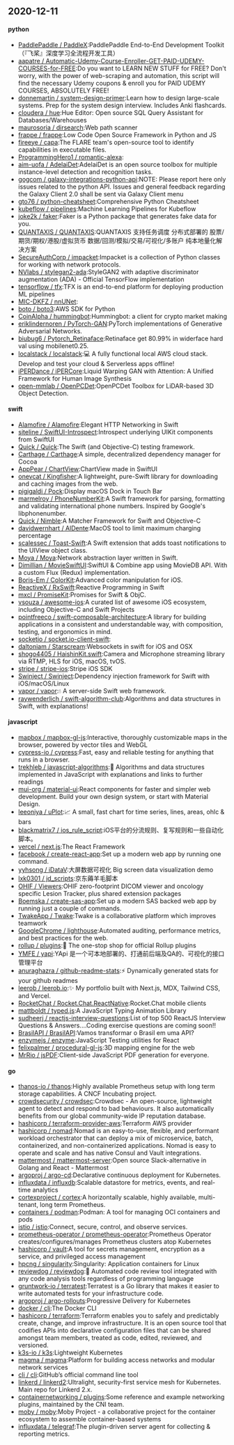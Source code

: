 ## 2020-12-11

#### python
* [PaddlePaddle / PaddleX](https://github.com/PaddlePaddle/PaddleX):PaddlePaddle End-to-End Development Toolkit（『飞桨』深度学习全流程开发工具）
* [aapatre / Automatic-Udemy-Course-Enroller-GET-PAID-UDEMY-COURSES-for-FREE](https://github.com/aapatre/Automatic-Udemy-Course-Enroller-GET-PAID-UDEMY-COURSES-for-FREE):Do you want to LEARN NEW STUFF for FREE? Don't worry, with the power of web-scraping and automation, this script will find the necessary Udemy coupons & enroll you for PAID UDEMY COURSES, ABSOLUTELY FREE!
* [donnemartin / system-design-primer](https://github.com/donnemartin/system-design-primer):Learn how to design large-scale systems. Prep for the system design interview. Includes Anki flashcards.
* [cloudera / hue](https://github.com/cloudera/hue):Hue Editor: Open source SQL Query Assistant for Databases/Warehouses
* [maurosoria / dirsearch](https://github.com/maurosoria/dirsearch):Web path scanner
* [frappe / frappe](https://github.com/frappe/frappe):Low Code Open Source Framework in Python and JS
* [fireeye / capa](https://github.com/fireeye/capa):The FLARE team's open-source tool to identify capabilities in executable files.
* [ProgrammingHero1 / romantic-alexa](https://github.com/ProgrammingHero1/romantic-alexa):
* [aim-uofa / AdelaiDet](https://github.com/aim-uofa/AdelaiDet):AdelaiDet is an open source toolbox for multiple instance-level detection and recognition tasks.
* [gogcom / galaxy-integrations-python-api](https://github.com/gogcom/galaxy-integrations-python-api):NOTE: Please report here only issues related to the python API. Issues and general feedback regarding the Galaxy Client 2.0 shall be sent via Galaxy Client menu
* [gto76 / python-cheatsheet](https://github.com/gto76/python-cheatsheet):Comprehensive Python Cheatsheet
* [kubeflow / pipelines](https://github.com/kubeflow/pipelines):Machine Learning Pipelines for Kubeflow
* [joke2k / faker](https://github.com/joke2k/faker):Faker is a Python package that generates fake data for you.
* [QUANTAXIS / QUANTAXIS](https://github.com/QUANTAXIS/QUANTAXIS):QUANTAXIS 支持任务调度 分布式部署的 股票/期货/期权/港股/虚拟货币 数据/回测/模拟/交易/可视化/多账户 纯本地量化解决方案
* [SecureAuthCorp / impacket](https://github.com/SecureAuthCorp/impacket):Impacket is a collection of Python classes for working with network protocols.
* [NVlabs / stylegan2-ada](https://github.com/NVlabs/stylegan2-ada):StyleGAN2 with adaptive discriminator augmentation (ADA) - Official TensorFlow implementation
* [tensorflow / tfx](https://github.com/tensorflow/tfx):TFX is an end-to-end platform for deploying production ML pipelines
* [MIC-DKFZ / nnUNet](https://github.com/MIC-DKFZ/nnUNet):
* [boto / boto3](https://github.com/boto/boto3):AWS SDK for Python
* [CoinAlpha / hummingbot](https://github.com/CoinAlpha/hummingbot):Hummingbot: a client for crypto market making
* [eriklindernoren / PyTorch-GAN](https://github.com/eriklindernoren/PyTorch-GAN):PyTorch implementations of Generative Adversarial Networks.
* [biubug6 / Pytorch_Retinaface](https://github.com/biubug6/Pytorch_Retinaface):Retinaface get 80.99% in widerface hard val using mobilenet0.25.
* [localstack / localstack](https://github.com/localstack/localstack):💻
A fully functional local AWS cloud stack. Develop and test your cloud & Serverless apps offline!
* [iPERDance / iPERCore](https://github.com/iPERDance/iPERCore):Liquid Warping GAN with Attention: A Unified Framework for Human Image Synthesis
* [open-mmlab / OpenPCDet](https://github.com/open-mmlab/OpenPCDet):OpenPCDet Toolbox for LiDAR-based 3D Object Detection.

#### swift
* [Alamofire / Alamofire](https://github.com/Alamofire/Alamofire):Elegant HTTP Networking in Swift
* [siteline / SwiftUI-Introspect](https://github.com/siteline/SwiftUI-Introspect):Introspect underlying UIKit components from SwiftUI
* [Quick / Quick](https://github.com/Quick/Quick):The Swift (and Objective-C) testing framework.
* [Carthage / Carthage](https://github.com/Carthage/Carthage):A simple, decentralized dependency manager for Cocoa
* [AppPear / ChartView](https://github.com/AppPear/ChartView):ChartView made in SwiftUI
* [onevcat / Kingfisher](https://github.com/onevcat/Kingfisher):A lightweight, pure-Swift library for downloading and caching images from the web.
* [pigigaldi / Pock](https://github.com/pigigaldi/Pock):Display macOS Dock in Touch Bar
* [marmelroy / PhoneNumberKit](https://github.com/marmelroy/PhoneNumberKit):A Swift framework for parsing, formatting and validating international phone numbers. Inspired by Google's libphonenumber.
* [Quick / Nimble](https://github.com/Quick/Nimble):A Matcher Framework for Swift and Objective-C
* [davidwernhart / AlDente](https://github.com/davidwernhart/AlDente):MacOS tool to limit maximum charging percentage
* [scalessec / Toast-Swift](https://github.com/scalessec/Toast-Swift):A Swift extension that adds toast notifications to the UIView object class.
* [Moya / Moya](https://github.com/Moya/Moya):Network abstraction layer written in Swift.
* [Dimillian / MovieSwiftUI](https://github.com/Dimillian/MovieSwiftUI):SwiftUI & Combine app using MovieDB API. With a custom Flux (Redux) implementation.
* [Boris-Em / ColorKit](https://github.com/Boris-Em/ColorKit):Advanced color manipulation for iOS.
* [ReactiveX / RxSwift](https://github.com/ReactiveX/RxSwift):Reactive Programming in Swift
* [mxcl / PromiseKit](https://github.com/mxcl/PromiseKit):Promises for Swift & ObjC.
* [vsouza / awesome-ios](https://github.com/vsouza/awesome-ios):A curated list of awesome iOS ecosystem, including Objective-C and Swift Projects
* [pointfreeco / swift-composable-architecture](https://github.com/pointfreeco/swift-composable-architecture):A library for building applications in a consistent and understandable way, with composition, testing, and ergonomics in mind.
* [socketio / socket.io-client-swift](https://github.com/socketio/socket.io-client-swift):
* [daltoniam / Starscream](https://github.com/daltoniam/Starscream):Websockets in swift for iOS and OSX
* [shogo4405 / HaishinKit.swift](https://github.com/shogo4405/HaishinKit.swift):Camera and Microphone streaming library via RTMP, HLS for iOS, macOS, tvOS.
* [stripe / stripe-ios](https://github.com/stripe/stripe-ios):Stripe iOS SDK
* [Swinject / Swinject](https://github.com/Swinject/Swinject):Dependency injection framework for Swift with iOS/macOS/Linux
* [vapor / vapor](https://github.com/vapor/vapor):💧
A server-side Swift web framework.
* [raywenderlich / swift-algorithm-club](https://github.com/raywenderlich/swift-algorithm-club):Algorithms and data structures in Swift, with explanations!

#### javascript
* [mapbox / mapbox-gl-js](https://github.com/mapbox/mapbox-gl-js):Interactive, thoroughly customizable maps in the browser, powered by vector tiles and WebGL
* [cypress-io / cypress](https://github.com/cypress-io/cypress):Fast, easy and reliable testing for anything that runs in a browser.
* [trekhleb / javascript-algorithms](https://github.com/trekhleb/javascript-algorithms):📝
Algorithms and data structures implemented in JavaScript with explanations and links to further readings
* [mui-org / material-ui](https://github.com/mui-org/material-ui):React components for faster and simpler web development. Build your own design system, or start with Material Design.
* [leeoniya / uPlot](https://github.com/leeoniya/uPlot):📈
A small, fast chart for time series, lines, areas, ohlc & bars
* [blackmatrix7 / ios_rule_script](https://github.com/blackmatrix7/ios_rule_script):iOS平台的分流规则、复写规则和一些自动化脚本。
* [vercel / next.js](https://github.com/vercel/next.js):The React Framework
* [facebook / create-react-app](https://github.com/facebook/create-react-app):Set up a modern web app by running one command.
* [yyhsong / iDataV](https://github.com/yyhsong/iDataV):大屏数据可视化 Big screen data visualization demo
* [lxk0301 / jd_scripts](https://github.com/lxk0301/jd_scripts):京东薅羊毛脚本
* [OHIF / Viewers](https://github.com/OHIF/Viewers):OHIF zero-footprint DICOM viewer and oncology specific Lesion Tracker, plus shared extension packages
* [Boemska / create-sas-app](https://github.com/Boemska/create-sas-app):Set up a modern SAS backed web app by running just a couple of commands.
* [TwakeApp / Twake](https://github.com/TwakeApp/Twake):Twake is a collaborative platform which improves teamwork
* [GoogleChrome / lighthouse](https://github.com/GoogleChrome/lighthouse):Automated auditing, performance metrics, and best practices for the web.
* [rollup / plugins](https://github.com/rollup/plugins):🍣
The one-stop shop for official Rollup plugins
* [YMFE / yapi](https://github.com/YMFE/yapi):YApi 是一个可本地部署的、打通前后端及QA的、可视化的接口管理平台
* [anuraghazra / github-readme-stats](https://github.com/anuraghazra/github-readme-stats):⚡
Dynamically generated stats for your github readmes
* [leerob / leerob.io](https://github.com/leerob/leerob.io):✨
My portfolio built with Next.js, MDX, Tailwind CSS, and Vercel.
* [RocketChat / Rocket.Chat.ReactNative](https://github.com/RocketChat/Rocket.Chat.ReactNative):Rocket.Chat mobile clients
* [mattboldt / typed.js](https://github.com/mattboldt/typed.js):A JavaScript Typing Animation Library
* [sudheerj / reactjs-interview-questions](https://github.com/sudheerj/reactjs-interview-questions):List of top 500 ReactJS Interview Questions & Answers....Coding exercise questions are coming soon!!
* [BrasilAPI / BrasilAPI](https://github.com/BrasilAPI/BrasilAPI):Vamos transformar o Brasil em uma API?
* [enzymejs / enzyme](https://github.com/enzymejs/enzyme):JavaScript Testing utilities for React
* [felixpalmer / procedural-gl-js](https://github.com/felixpalmer/procedural-gl-js):3D mapping engine for the web
* [MrRio / jsPDF](https://github.com/MrRio/jsPDF):Client-side JavaScript PDF generation for everyone.

#### go
* [thanos-io / thanos](https://github.com/thanos-io/thanos):Highly available Prometheus setup with long term storage capabilities. A CNCF Incubating project.
* [crowdsecurity / crowdsec](https://github.com/crowdsecurity/crowdsec):Crowdsec - An open-source, lightweight agent to detect and respond to bad behaviours. It also automatically benefits from our global community-wide IP reputation database.
* [hashicorp / terraform-provider-aws](https://github.com/hashicorp/terraform-provider-aws):Terraform AWS provider
* [hashicorp / nomad](https://github.com/hashicorp/nomad):Nomad is an easy-to-use, flexible, and performant workload orchestrator that can deploy a mix of microservice, batch, containerized, and non-containerized applications. Nomad is easy to operate and scale and has native Consul and Vault integrations.
* [mattermost / mattermost-server](https://github.com/mattermost/mattermost-server):Open source Slack-alternative in Golang and React - Mattermost
* [argoproj / argo-cd](https://github.com/argoproj/argo-cd):Declarative continuous deployment for Kubernetes.
* [influxdata / influxdb](https://github.com/influxdata/influxdb):Scalable datastore for metrics, events, and real-time analytics
* [cortexproject / cortex](https://github.com/cortexproject/cortex):A horizontally scalable, highly available, multi-tenant, long term Prometheus.
* [containers / podman](https://github.com/containers/podman):Podman: A tool for managing OCI containers and pods
* [istio / istio](https://github.com/istio/istio):Connect, secure, control, and observe services.
* [prometheus-operator / prometheus-operator](https://github.com/prometheus-operator/prometheus-operator):Prometheus Operator creates/configures/manages Prometheus clusters atop Kubernetes
* [hashicorp / vault](https://github.com/hashicorp/vault):A tool for secrets management, encryption as a service, and privileged access management
* [hpcng / singularity](https://github.com/hpcng/singularity):Singularity: Application containers for Linux
* [reviewdog / reviewdog](https://github.com/reviewdog/reviewdog):🐶
Automated code review tool integrated with any code analysis tools regardless of programming language
* [gruntwork-io / terratest](https://github.com/gruntwork-io/terratest):Terratest is a Go library that makes it easier to write automated tests for your infrastructure code.
* [argoproj / argo-rollouts](https://github.com/argoproj/argo-rollouts):Progressive Delivery for Kubernetes
* [docker / cli](https://github.com/docker/cli):The Docker CLI
* [hashicorp / terraform](https://github.com/hashicorp/terraform):Terraform enables you to safely and predictably create, change, and improve infrastructure. It is an open source tool that codifies APIs into declarative configuration files that can be shared amongst team members, treated as code, edited, reviewed, and versioned.
* [k3s-io / k3s](https://github.com/k3s-io/k3s):Lightweight Kubernetes
* [magma / magma](https://github.com/magma/magma):Platform for building access networks and modular network services
* [cli / cli](https://github.com/cli/cli):GitHub’s official command line tool
* [linkerd / linkerd2](https://github.com/linkerd/linkerd2):Ultralight, security-first service mesh for Kubernetes. Main repo for Linkerd 2.x.
* [containernetworking / plugins](https://github.com/containernetworking/plugins):Some reference and example networking plugins, maintained by the CNI team.
* [moby / moby](https://github.com/moby/moby):Moby Project - a collaborative project for the container ecosystem to assemble container-based systems
* [influxdata / telegraf](https://github.com/influxdata/telegraf):The plugin-driven server agent for collecting & reporting metrics.
